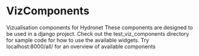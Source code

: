 # VizComponents
Vizualisation components for Hydronet
These components are designed to be used in a django project. 
Check out the test_viz_components directory for sample code for how to use the available widgets.
Try localhost:8000/all/ for an overview of available components

